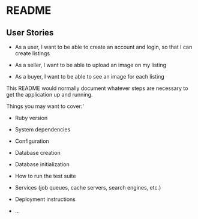 # README

## User Stories

- As a user, I want to be able to create an account and login, so that I can create listings

- As a seller, I want to be able to upload an image on my listing

- As a buyer, I want to be able to see an image for each listing

This README would normally document whatever steps are necessary to get the application up and running.

Things you may want to cover:'

* Ruby version

* System dependencies

* Configuration

* Database creation

* Database initialization

* How to run the test suite

* Services (job queues, cache servers, search engines, etc.)

* Deployment instructions

* ...
